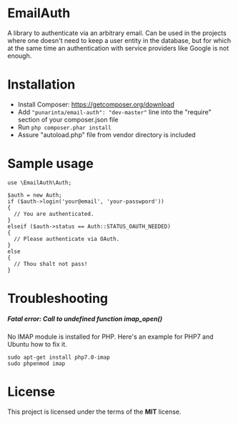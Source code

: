 # EmailAuth
A library to authenticate via an arbitrary email. Can be used in the projects where one doesn't need to keep a user entity in the database, but for which at the same time an authentication with service providers like Google is not enough.

# Installation
* Install Composer: https://getcomposer.org/download
* Add ```"punarinta/email-auth": "dev-master"``` line into the "require" section of your composer.json file
* Run ```php composer.phar install```
* Assure "autoload.php" file from vendor directory is included

# Sample usage
```
use \EmailAuth\Auth;

$auth = new Auth;
if ($auth->login('your@email', 'your-passwpord'))
{
  // You are authenticated.
}
elseif ($auth->status == Auth::STATUS_OAUTH_NEEDED)
{
  // Please authenticate via OAuth.
}
else
{
  // Thou shalt not pass!
}
```

# Troubleshooting
##### Fatal error: Call to undefined function imap_open()
No IMAP module is installed for PHP. Here's an example for PHP7 and Ubuntu how to fix it.
```
sudo apt-get install php7.0-imap
sudo phpenmod imap
```


# License
This project is licensed under the terms of the **MIT** license.